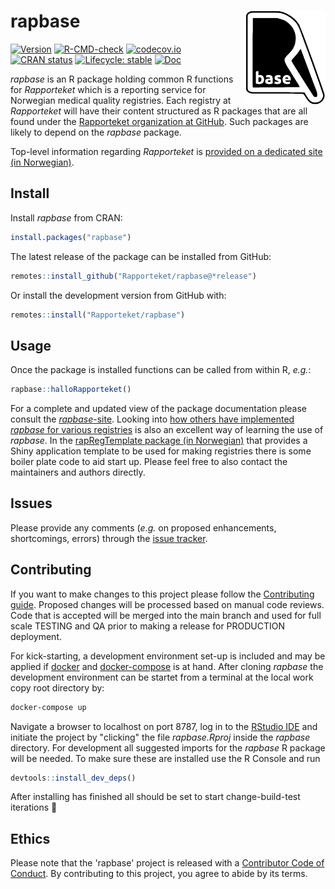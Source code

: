 # rapbase <img src="man/figures/logo.svg" align="right" height="150" />

<!-- badges: start -->
[![Version](https://img.shields.io/github/v/release/rapporteket/rapbase?sort=semver)](https://github.com/rapporteket/rapbase/releases)
[![R-CMD-check](https://github.com/Rapporteket/rapbase/actions/workflows/R-CMD-check.yaml/badge.svg)](https://github.com/Rapporteket/rapbase/actions/workflows/R-CMD-check.yaml)
[![codecov.io](https://codecov.io/gh/Rapporteket/rapbase/branch/main/graph/badge.svg)](https://app.codecov.io/gh/rapporteket/rapbase?branch=main)
[![CRAN status](https://www.r-pkg.org/badges/version/rapbase)](https://CRAN.R-project.org/package=rapbase)
[![Lifecycle: stable](https://img.shields.io/badge/lifecycle-stable-green.svg)](https://lifecycle.r-lib.org/articles/stages.html)
[![Doc](https://img.shields.io/badge/Doc--grey.svg)](https://rapporteket.github.io/rapbase/)
<!-- badges: end -->

*rapbase* is an R package holding common R functions for *Rapporteket* which is a reporting service for Norwegian medical quality registries. Each registry at *Rapporteket* will have their content structured as R packages that are all found under the [Rapporteket organization at GitHub](https://github.com/Rapporteket). Such packages are likely to depend on the *rapbase* package.

Top-level information regarding *Rapporteket* is [provided on a dedicated site (in Norwegian)](https://rapporteket.github.io/rapporteket/).

## Install
Install *rapbase* from CRAN:
```r
install.packages("rapbase")
```

The latest release of the package can be installed from GitHub:
```r
remotes::install_github("Rapporteket/rapbase@*release")
```

Or install the development version from GitHub with:
```r
remotes::install("Rapporteket/rapbase")
```

## Usage
Once the package is installed functions can be called from within R, *e.g.*:
```r
rapbase::halloRapporteket()
```
For a complete and updated view of the package documentation please consult the [*rapbase*-site](https://rapporteket.github.io/rapbase/index.html). Looking into [how others have implemented *rapbase* for various registries](https://github.com/Rapporteket) is also an excellent way of learning the use of *rapbase*. In the [rapRegTemplate package (in Norwegian)](https://github.com/Rapporteket/rapRegTemplate) that provides a Shiny application template to be used for making registries there is some boiler plate code to aid start up. Please feel free to also contact the maintainers and authors directly. 

## Issues
Please provide any comments (*e.g.* on proposed enhancements, shortcomings, errors) through the [issue tracker](https://github.com/Rapporteket/rapbase/issues).

## Contributing
If you want to make changes to this project please follow the [Contributing guide](https://rapporteket.github.io/rapbase/CONTRIBUTING.html). Proposed changes will be processed based on manual code reviews. Code that is accepted will be merged into the main branch and used for full scale TESTING and QA prior to making a release for PRODUCTION deployment.

For kick-starting, a development environment set-up is included and may be applied if [docker](https://docs.docker.com/get-docker/) and [docker-compose](https://docs.docker.com/compose/install/) is at hand. After cloning *rapbase* the development environment can be startet from a terminal at the local work copy root directory by:
```bash
docker-compose up
```
Navigate a browser to localhost on port 8787, log in to the [RStudio IDE](https://posit.co/products/open-source/rstudio/) and initiate the project by "clicking" the file *rapbase.Rproj* inside the *rapbase* directory. For development all suggested imports for the *rapbase* R package will be needed. To make sure these are installed use the R Console and run
```r
devtools::install_dev_deps()
```
After installing has finished all should be set to start change-build-test iterations :rocket:

## Ethics
Please note that the 'rapbase' project is released with a
[Contributor Code of Conduct](http://rapporteket.github.io/rapbase/CODE_OF_CONDUCT.html).
By contributing to this project, you agree to abide by its terms.
